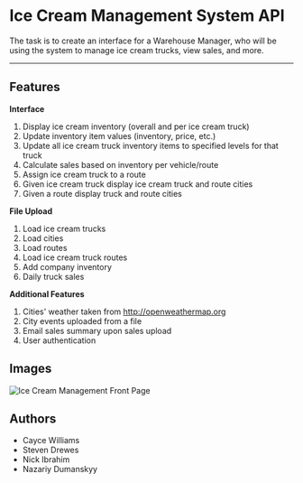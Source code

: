 
Ice Cream Management System API
===================

The task is to create an interface for a Warehouse Manager, who will be using the system to manage ice cream trucks, view sales, and more. 

----------
Features
-------------
**Interface**

 1. Display ice cream inventory (overall and per ice cream truck)
 2. Update inventory item values (inventory, price, etc.)
 3. Update all ice cream truck inventory items to specified levels for that truck 
 4. Calculate sales based on inventory per vehicle/route 
 5. Assign ice cream truck to a route
 6. Given ice cream truck display ice cream truck and route cities
 7. Given a route display truck and route cities

**File Upload**

 1. Load ice cream trucks
 2. Load cities
 3. Load routes
 4. Load ice cream truck routes
 5. Add company inventory 
 6. Daily truck sales

**Additional Features**

 1. Cities' weather taken from http://openweathermap.org
 2. City events uploaded from a file
 3. Email sales summary upon sales upload
 4. User authentication

Images
------
![Ice Cream Management Front Page](https://drive.google.com/uc?id=0B8ucEe4lOZ9kOEdSWHkybDF2NWs)

Authors
-------

 - Cayce Williams
 - Steven Drewes
 - Nick Ibrahim
 - Nazariy Dumanskyy
